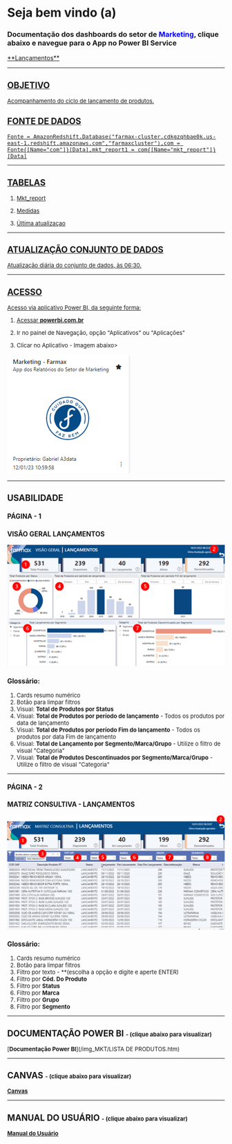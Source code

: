 # **Seja bem vindo (a)**
### Documentação dos dashboards do setor de <span style = "color: blue">Marketing</span>, clique abaixo e navegue para o App no Power BI Service

<a href="https://app.powerbi.com/Redirect?action=OpenApp&appId=f194a00f-199a-47b8-bce1-59bcb5635cac&ctid=4019cfa9-aae5-4964-912e-b0e0bb606d37" target="_blank">
**Lançamentos**


---
<font size ="2">

## **OBJETIVO**
Acompanhamento do ciclo de lançamento de produtos. 

## **FONTE DE DADOS**

~~~
Fonte = AmazonRedshift.Database("farmax-cluster.cdkgzqhbae0k.us-east-1.redshift.amazonaws.com","farmaxcluster"),com = Fonte{[Name="com"]}[Data],mkt_report1 = com{[Name="mkt_report"]}[Data]
~~~

---
## **TABELAS**

1. Mkt_report

2. Medidas

3. Última atualizaçao 

---
## **ATUALIZAÇÃO CONJUNTO DE DADOS**
Atualização diária do conjunto de dados, às 06:30.

---
## **ACESSO**
Acesso via aplicativo Power BI, da seguinte forma:

<a href="https://app.powerbi.com/home" target="_blank">

1. Acessar **powerbi.com.br** </a>

2. Ir no painel de Navegação, opção "Aplicativos" ou "Aplicações"

3. Clicar no Aplicativo - Imagem abaixo>

![Imagem App Mkt](img_MKT/App_Mkt.png)

---
## **USABILIDADE**

### **PÁGINA - 1**

### **VISÃO GERAL LANÇAMENTOS**
![Imagem Visão Geral](img_MKT/Dash_Lancamentos.png)

### **Glossário:**

1. Cards resumo numérico
2. Botão para limpar filtros
3. Visual: **Total de Produtos por Status** 
4. Visual: **Total de Produtos por período de lançamento**  <font size ="2"> - Todos os produtos por data de lançamento </font>
5. Visual: **Total de Produtos por período Fim do lançamento**  <font size ="2"> - Todos os produtos por data Fim de lançamento </font>
6. Visual: **Total de Lançamento por Segmento/Marca/Grupo**  <font size ="2">- Utilize o filtro de visual "Categoria"</font>
7. Visual: **Total de Produtos Descontinuados por Segmento/Marca/Grupo**  <font size ="2">- Utilize o filtro de visual "Categoria"</font>
---
### **PÁGINA - 2**

### **MATRIZ CONSULTIVA - LANÇAMENTOS**

![Matriz](img_MKT/Dash_Lancamentos_Matriz.png)



### **Glossário:**

1. Cards resumo numérico
2. Botão para limpar filtros
3. Filtro por texto <font size ="2"> - **(escolha a opção e digite e aperte ENTER) </font>
4. Filtro por **Cód. Do Produto**
5. Filtro por **Status**
6. Filtro por **Marca**
7. Filtro por **Grupo**
7. Filtro por **Segmento**
---

## **DOCUMENTAÇÃO POWER BI** <font size ="2"> - (clique abaixo para visualizar) </font>

[**Documentação Power BI**](/img_MKT/LISTA DE PRODUTOS.htm)

---

## **CANVAS** <font size ="2"> - (clique abaixo para visualizar) </font>

[**Canvas**](/img_MKT/Canvas_Marketing.pdf)

---
## **MANUAL DO USUÁRIO** <font size ="2"> - (clique abaixo para visualizar) </font>

[**Manual do Usuário**](/img_MKT/Manual_MKT.pdf)


</font>
